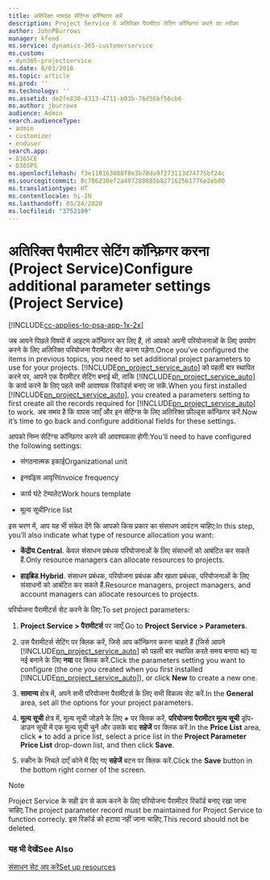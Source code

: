 ```yaml
---
title: अतिरिक्त मापदंड सेटिंग्स कॉन्फ़िगर करें
description: Project Service में अतिरिक्त पैरामीटर सेटिंग कॉन्फ़िगर करने का तरीका
author: JohnPBurrows
manager: kfend
ms.service: dynamics-365-customerservice
ms.custom:
- dyn365-projectservice
ms.date: 8/03/2018
ms.topic: article
ms.prod: ''
ms.technology: ''
ms.assetid: de2fe830-4313-4711-b03b-76d56bf56cb6
ms.author: jburrows
audience: Admin
search.audienceType:
- admin
- customizer
- enduser
search.app:
- D365CE
- D365PS
ms.openlocfilehash: f3e110163088f8e3b78da9f273113d74775bf24c
ms.sourcegitcommit: 8c786230ef2a497280885b827162561776e2eb00
ms.translationtype: HT
ms.contentlocale: hi-IN
ms.lasthandoff: 03/24/2020
ms.locfileid: "3752109"
---
```

# <a name="configure-additional-parameter-settings-project-service"></a><span data-ttu-id="a8297-103">अतिरिक्त पैरामीटर सेटिंग कॉन्फ़िगर करना (Project Service)</span><span class="sxs-lookup"><span data-stu-id="a8297-103">Configure additional parameter settings (Project Service)</span></span>

[!INCLUDE[cc-applies-to-psa-app-1x-2x](../includes/cc-applies-to-psa-app-1x-2x.md)]

<span data-ttu-id="a8297-104">जब आपने पिछले विषयों में आइटम कॉन्फ़िगर कर लिए हैं, तो आपको अपनी परियोजनाओं के लिए उपयोग करने के लिए अतिरिक्त परियोजना पैरामीटर सेट करना पड़ेगा.</span><span class="sxs-lookup"><span data-stu-id="a8297-104">Once you’ve configured the items in previous topics, you need to set additional project parameters to use for your projects.</span></span> <span data-ttu-id="a8297-105">[!INCLUDE[pn_project_service_auto](../includes/pn-project-service-auto.md)] को पहली बार स्‍थापित करने पर, आपने एक पैरामीटर सेटिंग बनाई थी, ताकि [!INCLUDE[pn_project_service_auto](../includes/pn-project-service-auto.md)] के कार्य करने के लिए पहले सभी आवश्यक रिकॉर्ड्स बनाए जा सकें.</span><span class="sxs-lookup"><span data-stu-id="a8297-105">When you first installed [!INCLUDE[pn_project_service_auto](../includes/pn-project-service-auto.md)], you created a parameters setting to first create all the records required for [!INCLUDE[pn_project_service_auto](../includes/pn-project-service-auto.md)] to work.</span></span> <span data-ttu-id="a8297-106">अब समय है कि वापस जाएँ और इन सेटिंग्स के लिए अतिरिक्त फ़ील्ड्स कॉन्फ़िगर करें.</span><span class="sxs-lookup"><span data-stu-id="a8297-106">Now it’s time to go back and configure additional fields for these settings.</span></span>  
  
 <span data-ttu-id="a8297-107">आपको निम्न सेटिंग्स कॉन्फ़िगर करने की आवश्यकता होगी:</span><span class="sxs-lookup"><span data-stu-id="a8297-107">You’ll need to have configured the following settings:</span></span>  
  
-   <span data-ttu-id="a8297-108">संगठनात्मक इकाई</span><span class="sxs-lookup"><span data-stu-id="a8297-108">Organizational unit</span></span>  
  
-   <span data-ttu-id="a8297-109">इनवॉइस आवृत्ति</span><span class="sxs-lookup"><span data-stu-id="a8297-109">Invoice frequency</span></span>  
  
-   <span data-ttu-id="a8297-110">कार्य घंटे टेम्पलेट</span><span class="sxs-lookup"><span data-stu-id="a8297-110">Work hours template</span></span>  
  
-   <span data-ttu-id="a8297-111">मूल्य सूची</span><span class="sxs-lookup"><span data-stu-id="a8297-111">Price list</span></span>  
 
<span data-ttu-id="a8297-112">इस चरण में, आप यह भी संकेत देंगे कि आपको किस प्रकार का संसाधन आवंटन चाहिए:</span><span class="sxs-lookup"><span data-stu-id="a8297-112">In this step, you’ll also indicate what type of resource allocation you want:</span></span>  
  
- <span data-ttu-id="a8297-113">**केंद्रीय**.</span><span class="sxs-lookup"><span data-stu-id="a8297-113">**Central**.</span></span> <span data-ttu-id="a8297-114">केवल संसाधन प्रबंधक परियोजनाओं के लिए संसाधनों को आबंटित कर सकते हैं.</span><span class="sxs-lookup"><span data-stu-id="a8297-114">Only resource managers can allocate resources to projects.</span></span>  
  
- <span data-ttu-id="a8297-115">**हाइब्रिड**.</span><span class="sxs-lookup"><span data-stu-id="a8297-115">**Hybrid**.</span></span> <span data-ttu-id="a8297-116">संसाधन प्रबंधक, परियोजना प्रबंधक और खाता प्रबंधक, परियोजनाओं के लिए संसाधनों को आबंटित कर सकते हैं.</span><span class="sxs-lookup"><span data-stu-id="a8297-116">Resource managers, project managers, and account managers can allocate resources to projects.</span></span>  
  
 
<span data-ttu-id="a8297-117">परियोजना पैरामीटर्स सेट करने के लिए:</span><span class="sxs-lookup"><span data-stu-id="a8297-117">To set project parameters:</span></span>  
  
1. <span data-ttu-id="a8297-118">**Project Service > पैरामीटर्स** पर जाएँ.</span><span class="sxs-lookup"><span data-stu-id="a8297-118">Go to **Project Service > Parameters**.</span></span>  
  
2. <span data-ttu-id="a8297-119">उस पैरामीटर्स सेटिंग पर क्लिक करें, जिसे आप कॉन्फ़िगर करना चाहते हैं (जिसे आपने [!INCLUDE[pn_project_service_auto](../includes/pn-project-service-auto.md)] को पहली बार स्‍थापित करते समय बनाया था) या नई बनाने के लिए **नया** पर क्लिक करें.</span><span class="sxs-lookup"><span data-stu-id="a8297-119">Click the parameters setting you want to configure (the one you created when you first installed [!INCLUDE[pn_project_service_auto](../includes/pn-project-service-auto.md)]), or click **New** to create a new one.</span></span>  
  
3. <span data-ttu-id="a8297-120">**सामान्य** क्षेत्र में, अपने सभी परियोजना पैरामीटर्स के लिए सभी विकल्प सेट करें.</span><span class="sxs-lookup"><span data-stu-id="a8297-120">In the **General** area, set all the options for your project parameters.</span></span>  
  
4. <span data-ttu-id="a8297-121">**मूल्य सूची** क्षेत्र में, मूल्‍य सूची जोड़ने के लिए **+** पर क्लिक करें, **परियोजना पैरामीटर मूल्य सूची** ड्रॉप-डाउन सूची में एक मूल्‍य सूची चुनें और उसके बाद **सहेजें** पर क्लिक करें.</span><span class="sxs-lookup"><span data-stu-id="a8297-121">In the **Price List** area, click **+** to add a price list, select a price list in the **Project Parameter Price List** drop-down list, and then click **Save**.</span></span>  
  
5. <span data-ttu-id="a8297-122">स्‍क्रीन के निचले दाएँ कोने में दिए गए **सहेजें** बटन पर क्लिक करें.</span><span class="sxs-lookup"><span data-stu-id="a8297-122">Click the **Save** button in the bottom right corner of the screen.</span></span>  

> [!NOTE]
> <span data-ttu-id="a8297-123">Project Service के सही ढंग से काम करने के लिए परियोजना पैरामीटर रिकॉर्ड बनाए रखा जाना चाहिए.</span><span class="sxs-lookup"><span data-stu-id="a8297-123">The project parameter record must be maintained for Project Service to function correcly.</span></span> <span data-ttu-id="a8297-124">इस रिकॉर्ड को हटाया नहीं जाना चाहिए.</span><span class="sxs-lookup"><span data-stu-id="a8297-124">This record should not be deleted.</span></span>

### <a name="see-also"></a><span data-ttu-id="a8297-125">यह भी देखें</span><span class="sxs-lookup"><span data-stu-id="a8297-125">See Also</span></span>  
 [<span data-ttu-id="a8297-126">संसाधन सेट अप करें</span><span class="sxs-lookup"><span data-stu-id="a8297-126">Set up resources</span></span>](../project-service/set-up-resources.md)
